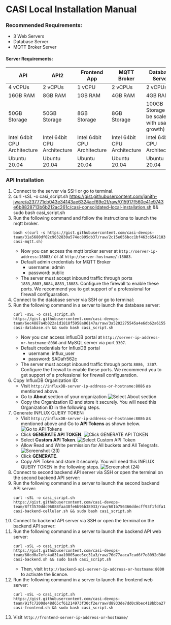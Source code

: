 # CASI Local Installation Manual

### Recommended Requirements:
 - 3 Web Servers
 - Database Server
 - MQTT Broker Server

#### Server Requirements:
| API | API2 | Frontend App | MQTT Broker | Database Server |
|--|--|--|--|--|
| 4 vCPUs | 2 vCPUs | 1 vCPU | 2 vCPUs | 2 vCPUs |
| 16GB RAM | 8GB RAM | 1GB RAM | 4GB RAM | 4GB RAM |
| 50GB Storage | 50GB Storage | 8GB Storage | 8GB Storage | 100GB Storage (To be scaled with usage growth) |
| Intel 64bit CPU Architecture | Intel 64bit CPU Architecture | Intel 64bit CPU Architecture  | Intel 64bit CPU Architecture  | Intel 64bit CPU Architecture  |
| Ubuntu 20.04 | Ubuntu 20.04 | Ubuntu 20.04 | Ubuntu 20.04 | Ubuntu 20.04 |

### API Installation
1. Connect to the server via SSH or go to terminal.
2. curl -sSL -o casi_script.sh https://gist.githubusercontent.com/janith-jware/a237771cb043e34143ae6324acf69e2f/raw/015917f560e41e9743e6b8828713b6b212ac261c/casi-consolidated-local-installation.sh && sudo bash casi_script.sh
3. Run the following command and follow the instructions to launch the mqtt broker.
   ```
   bash <(curl -s https://gist.githubusercontent.com/casi-devops-team/31a5680df02c9632830a574ec895db37/raw/2c15e056bcc1bf463c6542103c953adff389010b/local-casi-mqtt.sh)
   ```
   - Now you can access the mqtt broker server at `http://server-ip-address:18083/` or at `http://server-hostname/:18083`.
   - Default admin credentials for MQTT Broker
     - username: admin
     - password: public
   - The server must accept inbound traffic through ports `1883,8083,8084,8883,18083`. Configure the firewall to enable these ports. We recommend you to get support of a professional for firewall configuaration.
4. Connect to the database server via SSH or go to terminal:
5. Run the following command in a server to launch the database server:
   ```
   curl -sSL -o casi_script.sh https://gist.githubusercontent.com/casi-devops-team/6ec4887a4b022a1d1818f5958a86147a/raw/3a5202275545a4e6db62a6155e59b871a195c320/local-casi-database.sh && sudo bash casi_script.sh
   ```
   - Now you can access influxDB portal at `http://server-ip-address-or-hostname:8086` and MySQL server via port `3307`.
   - Default credentials for InfluxDB portal
     - username: influx_user
     - password: SADafr562c
   - The server must accept inbound traffic through ports `8086, 3307`. Configure the firewall to enable these ports. We recommend you to get support of a professional for firewall configuaration.
6. Copy InfluxDB Organization ID:
   * Visit `http://influxDB-server-ip-address-or-hostname:8086` as mentioned above.
   - Go to **About** section of your organization
     ![Select About section](https://github.com/casi-devops-team/local-installation-manual/assets/136977780/61f80b7c-7032-4177-927d-d8633583889d)
   - Copy the Organization ID and store it securely. You will need this Organization ID in the following steps.
7. Generate INFLUX QUERY TOKEN:
   - Visit `http://influxDB-server-ip-address-or-hostname:8086` as mentioned above and Go to **API Tokens** as shown below.
     ![Go to API Tokens](https://github.com/casi-devops-team/local-installation-manual/assets/136977780/5956f7af-fb12-4a71-8206-39af7a4f8b63)
   - Click **GENERATE API TOKEN**.
     ![Click GENERATE API TOKEN](https://github.com/casi-devops-team/local-installation-manual/assets/136977780/97833c4a-aa39-4516-b51d-3a19e897df7f)
   - Select **Custom API Token**.
     ![Select Custom API Token](https://github.com/casi-devops-team/local-installation-manual/assets/136977780/f175fb71-2a95-4ba9-9cf3-2ce3c2c8b77e)
   - Allow Read and Write permission for All buckets and All Telegrafs.
     ![Screenshot (23)](https://github.com/casi-devops-team/local-installation-manual/assets/136977780/0922571e-81f6-4793-9656-c4dce568ce68)
   - Click **GENERATE**.
   - Copy API Token and store it securely. You will need this INFLUX QUERY TOKEN in the following steps.
     ![Screenshot (24)](https://github.com/casi-devops-team/local-installation-manual/assets/136977780/575da537-3f8c-4dd1-9e50-5c2eb102222a)
8. Connect to second backend API server via SSH or open the terminal on the second backend API server:
9. Run the following command in a server to launch the second backend API server:
   ```
   curl -sSL -o casi_script.sh https://gist.githubusercontent.com/casi-devops-team/8f73570ddc96088faa38fe6b96b38933/raw/601b756366ddecff93f1fdfa18df21583a0103f9/local-casi-backend-cellular.sh && sudo bash casi_script.sh
   ```
10. Connect to backend API server via SSH or open the terminal on the backend API server:
11. Run the following command in a server to launch the backend API web server:
    ```
    curl -sSL -o casi_script.sh https://gist.githubusercontent.com/casi-devops-team/60cd0a7efc4a831aa10005aee5cc31a3/raw/76d77aaca7cad6f7e8092d38d6a4ffab06e6b71b/local-casi-backend.sh && sudo bash casi_script.sh
    ```
    - Then, visit `http://backend-api-server-ip-address-or-hostname:8000` to activate the licence.
12. Run the following command in a server to launch the frontend web server:
    ```
    curl -sSL -o casi_script.sh https://gist.githubusercontent.com/casi-devops-team/91fc7200de48d65cf61214973f30cf2e/raw/d8933de7dd0c9bec418bbba2789dc26fac3d2a90/local-casi-frontend.sh && sudo bash casi_script.sh
    ```
13. Visit `http://frontend-server-ip-address-or-hostname/`

    
